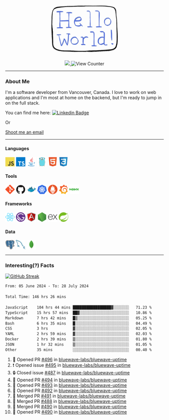<div align="center">
    <img src="./img/hello_world.webp" height="200px" width="">
    <div>
        <a href="https://www.linkedin.com/in/ajhollid">
            <img src="https://img.shields.io/badge/LinkedIn-blue"/>
        </a>
        <img src="https://komarev.com/ghpvc/?username=ajhollid&color=yellow" alt="View Counter">
    </div>
</div>

---

### About Me

I'm a software developer from Vancouver, Canada. I love to work on web applications and I'm most at home on the backend, but I'm ready to jump in on the full stack.

You can find me here: [![Linkedin Badge](https://img.shields.io/badge/-ajhollid-blue?style=flat&logo=Linkedin&logoColor=white)](https://www.linkedin.com/in/ajhollid)

Or

[Shoot me an email](mailto:ajhollid@gmail.com)

---

#### Languages

<div>
    <img src="./img/devicons/javascript-original.svg" width=30 height=30 alt="JavaScript">
    <img src="/img/devicons/typescript-original.svg" width=30 height=30 alt="TypeScript">
    <img src="./img/devicons/java-original.svg" width=30 height=30 alt="Java">
    <img src="./img/devicons/go-original.svg" width=30 height=30 alt="Golang">
    <img src="./img/devicons/html5-original.svg" width=30 height=30 alt="HTML 5">
    <img src="./img/devicons/css3-original.svg" width=30 height=30 alt="CSS 3">
</div>

#### Tools

<div>
    <img src="./img/devicons/git-original.svg" width=30 height=30 alt="Git">
    <img src="./img/devicons/github-original.svg" width=30 height=30 alt="Github">
    <img src="./img/devicons/docker-original.svg" width=30 
    height=30 alt="Docker">
    <img src="./img/devicons/kubernetes-original.svg" width=30 height=30 alt="K8">
    <img src="./img/devicons/prometheus-original.svg" width=30 height=30 alt="Prometheus">
    <img src="./img/devicons/grafana-original.svg" width=30 height=30 alt="Grafana">
    <img src="./img/devicons/nginx-original.svg" width=30 height=30 alt="Nginx">
</div>

#### Frameworks

<div>
    <img src="./img/devicons/react-original.svg" width=30 height=30 alt="React">
    <img src="./img/devicons/gatsby-original.svg" width=30 height=30 alt="Gatsby">
    <img src="./img/devicons/angularjs-original.svg" width=30 height=30 alt="AngularJS">
    <img src="./img/devicons/nodejs-original.svg" width=30 height=30 alt="NodeJS">
    <img src="./img/devicons/express-original.svg" width=30 height=30 alt="Express">
    <img src="./img/devicons/spring-original.svg" width=30 height=30 alt="Spring">
</div>

#### Data

<div>
    <img src="./img/devicons/postgresql-original.svg" width=30 height=30 alt="Postgresql">
    <img src="./img/devicons/mysql-original.svg" width=30 height=30 alt="Mysql">
    <img src="./img/devicons/mongodb-original.svg" width=30 height=30 alt="MongoDB">
</div>

---

### Interesting(?) Facts

[![GitHub Streak](http://github-readme-streak-stats.herokuapp.com?user=ajhollid)](https://git.io/streak-stats)

 <!--START_SECTION:waka-->

```txt
From: 05 June 2024 - To: 28 July 2024

Total Time: 146 hrs 26 mins

JavaScript    104 hrs 44 mins █████████████████▓░░░░░░░   71.23 %
TypeScript    15 hrs 57 mins  ██▓░░░░░░░░░░░░░░░░░░░░░░   10.86 %
Markdown      7 hrs 42 mins   █▒░░░░░░░░░░░░░░░░░░░░░░░   05.25 %
Bash          6 hrs 35 mins   █░░░░░░░░░░░░░░░░░░░░░░░░   04.49 %
CSS           3 hrs           ▓░░░░░░░░░░░░░░░░░░░░░░░░   02.05 %
YAML          2 hrs 59 mins   ▓░░░░░░░░░░░░░░░░░░░░░░░░   02.03 %
Docker        2 hrs 39 mins   ▒░░░░░░░░░░░░░░░░░░░░░░░░   01.80 %
JSON          1 hr 32 mins    ▒░░░░░░░░░░░░░░░░░░░░░░░░   01.05 %
Other         35 mins         ░░░░░░░░░░░░░░░░░░░░░░░░░   00.40 %
```

<!--END_SECTION:waka-->


<!--START_SECTION:activity-->
1. 💪 Opened PR [#496](https://github.com/bluewave-labs/bluewave-uptime/pull/496) in [bluewave-labs/bluewave-uptime](https://github.com/bluewave-labs/bluewave-uptime)
2. ❗ Opened issue [#495](https://github.com/bluewave-labs/bluewave-uptime/issues/495) in [bluewave-labs/bluewave-uptime](https://github.com/bluewave-labs/bluewave-uptime)
3. 🔒 Closed issue [#487](https://github.com/bluewave-labs/bluewave-uptime/issues/487) in [bluewave-labs/bluewave-uptime](https://github.com/bluewave-labs/bluewave-uptime)
4. 💪 Opened PR [#494](https://github.com/bluewave-labs/bluewave-uptime/pull/494) in [bluewave-labs/bluewave-uptime](https://github.com/bluewave-labs/bluewave-uptime)
5. 💪 Opened PR [#493](https://github.com/bluewave-labs/bluewave-uptime/pull/493) in [bluewave-labs/bluewave-uptime](https://github.com/bluewave-labs/bluewave-uptime)
6. 💪 Opened PR [#492](https://github.com/bluewave-labs/bluewave-uptime/pull/492) in [bluewave-labs/bluewave-uptime](https://github.com/bluewave-labs/bluewave-uptime)
7. 🎉 Merged PR [#491](https://github.com/bluewave-labs/bluewave-uptime/pull/491) in [bluewave-labs/bluewave-uptime](https://github.com/bluewave-labs/bluewave-uptime)
8. 🎉 Merged PR [#488](https://github.com/bluewave-labs/bluewave-uptime/pull/488) in [bluewave-labs/bluewave-uptime](https://github.com/bluewave-labs/bluewave-uptime)
9. 🎉 Merged PR [#490](https://github.com/bluewave-labs/bluewave-uptime/pull/490) in [bluewave-labs/bluewave-uptime](https://github.com/bluewave-labs/bluewave-uptime)
10. 💪 Opened PR [#490](https://github.com/bluewave-labs/bluewave-uptime/pull/490) in [bluewave-labs/bluewave-uptime](https://github.com/bluewave-labs/bluewave-uptime)
<!--END_SECTION:activity-->
